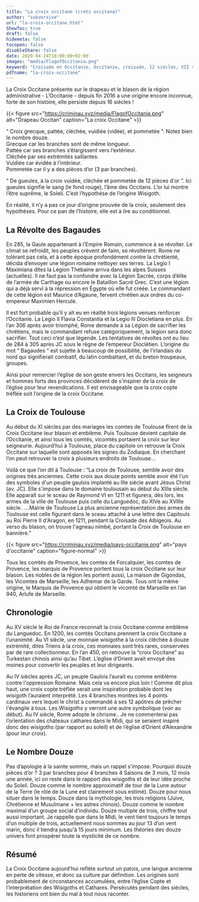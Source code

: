 ```yaml
---
title: "La croix occitane (crotz occitana)"
author: "subversive"
url: "la-croix-occitane.html"
ShowToc: true
draft: false
hidemeta: false
tocopen: false
disableShare: false
date: 2020-04-24T18:00:00+02:00
images: "media/FlagofOccitania.png"
keyword: "Croisade en Occitanie, Occitanie, croisade, 12 siècles, XII siècle, 1200 ans après JC, croisade des albigeois, les cathares, Histoire, cathares, trencavel, cité de carcassonne, cité de béziers, les comptes de Toulouse"
pdfname: "la-croix-occitane"
---
```


La Croix Occitane présente sur le drapeau et le blason de la région administrative - L’Occitanie - depuis fin 2016 a une origine encore inconnue, forte de son histoire, elle persiste depuis 16 siècles !
<!--more-->

{{< figure src="https://criminau.xyz/media/FlagofOccitania.png" alt="Drapeau Occitan" caption="La croix Occitane" >}}

“ Croix grecque, pattée, cléchée, vuidiée (vidée), et pommetée ”. Notez bien le nombre douze.  
Grecque car les branches sont de même longueur.  
Pattée car ses branches s’élargissent vers l’extérieur.  
Cléchée par ses extrémités saillantes.  
Vuidiée car évidée à l’intérieur.  
Pommetée car il y a des pièces d’or (3 par branches).  

“ De gueules, à la croix vuidée, cléchée et pommetée de 12 pièces d'or ”. Ici gueules signifie le sang (le fond rouge), l’âme des Occitans. L’or lui montre l’être suprême, le Soleil. C’est l’hypothèse de l’origine Wisigoth.

En réalité, il n’y a pas ce jour d’origine prouvée de la croix, seulement des hypothèses. Pour ce pan de l’histoire, elle est à lire au conditionnel.

## La Révolte des Bagaudes

En 285, la Gaule appartenant à l’Empire Romain, commence à se révolter. Le climat se refroidit, les peuples crèvent de faim, se révoltèrent. Rome ne tolérant pas cela, et à cette époque profondément contre la chrétienté, décida d’envoyer une légion romaine nettoyer ses terres. La Legio I Maximiana dites la Légion Thébaine arriva dans les alpes Suisses (actuelles). Il ne faut pas la confondre avec la Légion Sacrée, corps d’élite de l’armée de Carthage ou encore le Bataillon Sacré Grec. C’est une légion qui a déjà servi à la répression en Égypte où elle fut créée. Le commandant de cette légion est Maurice d’Agaune, fervent chrétien aux ordres du co-empereur Maximien Hercule.

Il est fort probable qu’il y ait eu en réalité trois légions venues renforcer l’Occitanie. La Legio II Flavia Constantia et la Legio III Diocletiana en plus. En l’an 306 après avoir triomphé, Rome demande à sa Légion de sacrifier les chrétiens, mais le commandant refuse catégoriquement, la légion sera donc sacrifier. Tout ceci n’est que légende. Les tentatives de révoltes ont eu lieu de 284 à 305 après JC sous le règne de l’empereur Dioclétien. L’origine du mot “ Bagaudes “ est sujette à beaucoup de possibilité, de l’irlandais du nord qui signifierait combatif, du latin combattant, et du breton troupeaux, groupes.

Ainsi pour remercier l’église de son geste envers les Occitans, les seigneurs et hommes forts des provinces décidèrent de s’inspirer de la croix de l’église pour leur revendications. Il est envisageable que la croix copte tréflée soit l’origine de la croix Occitane.

## La Croix de Toulouse

Au début du XI siècles par des mariages les comtes de Toulouse fîrent de la Croix Occitane leur blason et emblème. Puis Toulouse devient capitale de l’Occitanie, et ainsi tous les comtés, vicomtés portaient la croix sur leur seigneurie. Aujourd’hui à Toulouse, place du capitole on retrouve la Croix Occitane sur laquelle sont apposés les signes du Zodiaque. En cherchant l’on peut retrouver la croix à plusieurs endroits de Toulouse...

Voilà ce que l’on dit à Toulouse : “La croix de Toulouse, semble avoir des origines très anciennes. Cette croix aux douze points semble avoir été l'un des symboles d'un peuple gaulois implanté au IIIe siècle avant Jésus Christ (av. JC). Elle s'impose dans le domaine toulousain au début du XIIIe siècle. Elle apparaît sur le sceau de Raymond VI en 1211 et figurera, dès lors, les armes de la ville de Toulouse puis celle du Languedoc, du XIVe au XVIIIe siècle. ….Mairie de Toulouse La plus ancienne représentation des armes de Toulouse est celle figurant dans le sceau attaché à une lettre des Capitouls au Roi Pierre II d'Aragon, en 1211, pendant la Croisade des Albigeois. Au verso du blason, on trouve l'agneau nimbé, portant la Croix de Toulouse en bannière.”

{{< figure src="https://criminau.xyz/media/pays-occitanie.png" alt="pays d'occitanie" caption="figure-normal" >}}

Tous les comtés de Provence, les comtes de Forcalquier, les comtes de Provence, les marquis de Provence portent tous la croix Occitane sur leur blason. Les nobles de la région les portent aussi, La maison de Gigondas, les Vicomtes de Marseille, les Adhémar de la Garde. Tous ont la même origine, le Marquis de Provence qui obtient le vicomté de Marseille en l’an 940, Arlufe de Marseille.

## Chronologie

Au XV siècle le Roi de France reconnaît la croix Occitane comme emblème du Languedoc. En 1200, les comtés Occitans prennent la croix Occitane a l’unanimité. Au VI siècle, une monnaie wisigothe à la croix cléchée à douze extrémité, dites Triens à la croix, ces monnaies sont très rares, conservées par de rare collectionneur.
En l’an 450, on retrouve la “croix Occitane” au Turkestan chinois ainsi qu’au Tibet. L’église d’Orient avait envoyé des moines pour convertir les peuples et leur dirigeants.

Au IV siècles après JC, un peuple Gaulois l’aurait eu comme emblème contre l'oppression Romaine. Mais cela va encore plus loin ! Comme dit plus haut, une croix copte tréflée serait une inspiration probable dont les wisigoth l’auraient interprété. Les 4 branches montres les 4 points cardinaux vers lequel le christ a commandé à ses 12 apôtres de prêcher l'évangile à tous. Les Wisigoths y verront une autre symbolique (voir au début).
Au IV siècle, Rome adopte le chrisme..
Je ne commenterai pas l’orientation des châteaux cathares dans le Midi, qui se seraient inspiré donc des wisigoths (par rapport au soleil) et de l’église d’Orient d’Alexandrie (pour leur croix).

## Le Nombre Douze

Pas d’apologie à la sainte somme, mais un rappel s’impose. Pourquoi douze pièces d’or ? 3 par branches pour 4 branches 4 Saisons de 3 mois, 12 mois une année, ici on reste dans le rapport des wisigoths et de leur idée proche du Soleil. Douze comme le nombre approximatif de tour de la Lune autour de la Terre (le rôle de la Lune est clairement sous estimé). Douze pour nous situer dans le temps. Douze dans la mythologie, les trois religions (Juive, Chrétienne et Musulmane + les astres chinois). Douze comme le nombre maximal d’un groupe social d’individu. Douze multiple de trois, chiffre tout aussi important. Je rappelle que dans le Midi, le vent tient toujours le temps d’un multiple de trois, actuellement nous sommes au jour 13 d’un vent marin, donc il tiendra jusqu'à 15 jours minimum. Les théories des douze univers font prospérer toute la mysticité de ce nombre.

## Résumé

La Croix Occitane aujourd’hui reflète surtout un patois, une langue ancienne en perte de vitesse, et donc sa culture par définition. Les origines sont probablement de circonstances accumulées, entre l’église Copte et l’interprétation des Wisigoths et Cathares. Persécutés pendant des siècles, les historiens ont bien du mal à tout nous raconter.
